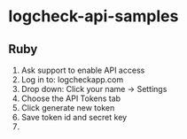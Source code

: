 # logcheck-api-samples

## Ruby
1. Ask support to enable API access
2. Log in to: logcheckapp.com
3. Drop down: Click your name -> Settings
4. Choose the API Tokens tab
5. Click generate new token
6. Save token id and secret key
7. 
